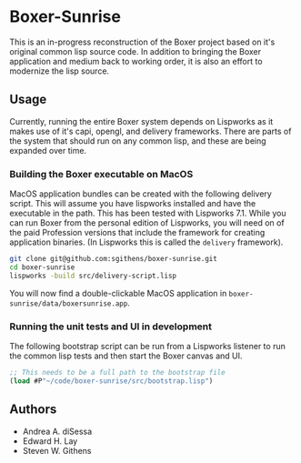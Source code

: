 # Boxer-Sunrise

This is an in-progress reconstruction of the Boxer project based on it's original common
lisp source code.  In addition to bringing the Boxer application and medium back to working
order, it is also an effort to modernize the lisp source.

## Usage

Currently, running the entire Boxer system depends on Lispworks as it makes use of it's capi, opengl, and
delivery frameworks. There are parts of the system that should run on any common lisp, and these are being
expanded over time.

### Building the Boxer executable on MacOS

MacOS application bundles can be created with the following delivery script. This will assume you have lispworks
installed and have the executable in the path. This has been tested with Lispworks 7.1. While you can run Boxer
from the personal edition of Lispworks, you will need on of the paid Profession versions that include the framework
for creating application binaries. (In Lispworks this is called the `delivery` framework).

```bash
git clone git@github.com:sgithens/boxer-sunrise.git
cd boxer-sunrise
lispworks -build src/delivery-script.lisp
```

You will now find a double-clickable MacOS application in `boxer-sunrise/data/boxersunrise.app`.

### Running the unit tests and UI in development

The following bootstrap script can be run from a Lispworks listener to run the common lisp tests and then
start the Boxer canvas and UI.

```lisp
;; This needs to be a full path to the bootstrap file
(load #P"~/code/boxer-sunrise/src/bootstrap.lisp")
```

## Authors

* Andrea A. diSessa
* Edward H. Lay
* Steven W. Githens
